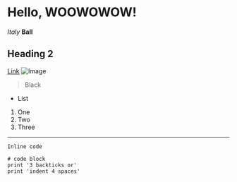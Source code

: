 # Hello, WOOWOWOW!
*Italy*
**Ball**
## Heading 2
[Link](https://commonmark.org/help/)
![Image](https://expertphotography.b-cdn.net/wp-content/uploads/2020/08/social-media-profile-photos-9.jpg)
> Black
* List
1. One
2. Two
3. Three
---

`Inline code`

```
# code block
print '3 backticks or'
print 'indent 4 spaces'
```

